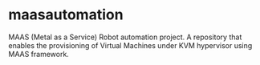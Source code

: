# maasautomation
MAAS (Metal as a Service) Robot automation project. A repository that enables the provisioning of Virtual Machines under KVM hypervisor using MAAS framework.
